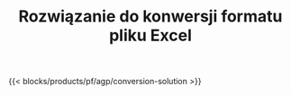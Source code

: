 ﻿---
title: Rozwiązanie do konwersji formatu pliku Excel 
weight: 7730
url: /pl/conversion
description: Konwertuj pliki Excel do PDF, DOCX, PPTX, XLS, XLSX, XLSM, XLSB, ODS, CSV, TSV, HTML, JPG, BMP, PNG, SVG, TIFF, XPS, MHTML i Markdown.
---
{{< blocks/products/pf/agp/conversion-solution >}} 